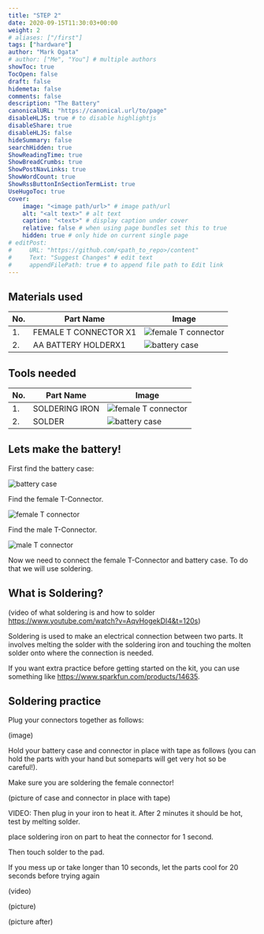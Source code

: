 ```yaml
---
title: "STEP 2"
date: 2020-09-15T11:30:03+00:00
weight: 2
# aliases: ["/first"]
tags: ["hardware"]
author: "Mark Ogata"
# author: ["Me", "You"] # multiple authors
showToc: true
TocOpen: false
draft: false
hidemeta: false
comments: false
description: "The Battery"
canonicalURL: "https://canonical.url/to/page"
disableHLJS: true # to disable highlightjs
disableShare: true
disableHLJS: false
hideSummary: false
searchHidden: true
ShowReadingTime: true
ShowBreadCrumbs: true
ShowPostNavLinks: true
ShowWordCount: true
ShowRssButtonInSectionTermList: true
UseHugoToc: true
cover:
    image: "<image path/url>" # image path/url
    alt: "<alt text>" # alt text
    caption: "<text>" # display caption under cover
    relative: false # when using page bundles set this to true
    hidden: true # only hide on current single page
# editPost:
#     URL: "https://github.com/<path_to_repo>/content"
#     Text: "Suggest Changes" # edit text
#     appendFilePath: true # to append file path to Edit link
---
```




## Materials used

| No. | Part Name                  | Image                                |
|-----|--------------------------|-------------------------------------|
| 1.  | FEMALE T CONNECTOR X1    | ![female T connector](/img/tconnectorfemale.jpg)  |
| 2.  | AA BATTERY HOLDERX1      | ![battery case](/img/batterycase.jpg) |


## Tools needed

| No. | Part Name                  | Image                                |
|-----|--------------------------|-------------------------------------|
| 1.  | SOLDERING IRON     | ![female T connector](/img/iron.jpg)  |
| 2.  | SOLDER             | ![battery case](/img/solder.jpg) |


## Lets make the battery!

First find the battery case:

![battery case](/img/batterycase.jpg)

Find the female T-Connector. 

![female T connector](/img/tconnectorfemale.jpg)

Find the male T-Connector. 

![male T connector](/img/tconnector.jpg)

Now we need to connect the female T-Connector and battery case. To do that we will use soldering.


## What is Soldering?

(video of what soldering is and how to solder https://www.youtube.com/watch?v=AqvHogekDI4&t=120s)

Soldering is used to make an electrical connection between two parts. It involves melting the solder with the soldering iron and touching the molten solder onto where the connection is needed.

If you want extra practice before getting started on the kit, you can use something like https://www.sparkfun.com/products/14635.


## Soldering practice

Plug your connectors together as follows:

(image)

Hold your battery case and connector in place with tape as follows (you can hold the parts with your hand but someparts will get very hot so be careful!).

Make sure you are soldering the female connector!


(picture of case and connector in place with tape)

VIDEO:
Then plug in your iron to heat it. After 2 minutes it should be hot, test by melting solder.

place soldering iron on part to heat the connector for 1 second.

Then touch solder to the pad.

If you mess up or take longer than 10 seconds, let the parts cool for 20 seconds before trying again

(video)

(picture)

(picture after)
